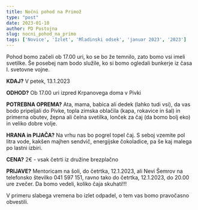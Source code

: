 ```yaml
---
title: Nočni pohod na Primož
type: "post"
date: 2023-01-10
author: PD Postojna
slug: nocni_pohod_na_primo
tags: ['Novice', 'Izlet', 'Mladinski odsek', 'januar 2023', '2023']
---
```


Pohod bomo začeli ob 17.00 uri, ko se bo že temnilo, zato bomo vsi imeli svetilke. Še posebej nam bodo služile, ko si bomo ogledali bunkerje iz časa I. svetovne vojne.

**KDAJ?**
V petek, 13.1.2023

**ODHOD?**
Ob 17.00 uri izpred Krpanovega doma v Pivki

**POTREBNA OPREMA?** 
Ata, mama, babica ali dedek (lahko tudi vsi), da vas bodo pripeljali do Pivke, topla zimska oblačila (kapa, rokavice in šal) in primerna obutev, žepna ali čelna svetilka,  lonček za čaj (da bomo bolj eko) in veliko dobre volje.

**HRANA in PIJAČA?**
Na vrhu nas bo pogrel topel čaj. S seboj vzemite pol litra vode,  kakšen majhen sendvič, energijske čokoladice, pa še kaj malega po lastni izbiri.

**CENA?**
2€ - vsak četrti iz družine brezplačno

**PRIJAVE?**
Mentoricam na šoli, do četrtka, 12.1.2023, ali Nevi Šemrov na telefonsko številko 041 597 151, ravno tako do četrtka, 12.1.2023, do 20.00 ure zvečer. Da bomo vedeli, koliko čaja skuhati!!!

V primeru slabega vremena bo izlet odpadel, o tem vas bomo pravočasno obvestili.
